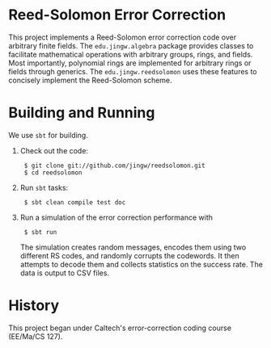 Reed-Solomon Error Correction
=============================

This project implements a Reed-Solomon error correction code over arbitrary finite fields. The `edu.jingw.algebra` package provides classes to facilitate mathematical operations with arbitrary groups, rings, and fields. Most importantly, polynomial rings are implemented for arbitrary rings or fields through generics. The `edu.jingw.reedsolomon` uses these features to concisely implement the Reed-Solomon scheme.

Building and Running
====================

We use `sbt` for building.

1. Check out the code:

		$ git clone git://github.com/jingw/reedsolomon.git
		$ cd reedsolomon

2. Run `sbt` tasks:

		$ sbt clean compile test doc

3. Run a simulation of the error correction performance with

		$ sbt run

   The simulation creates random messages, encodes them using two different RS codes, and randomly corrupts the codewords. It then attempts to decode them and collects statistics on the success rate. The data is output to CSV files.

History
=======
This project began under Caltech's error-correction coding course (EE/Ma/CS 127).